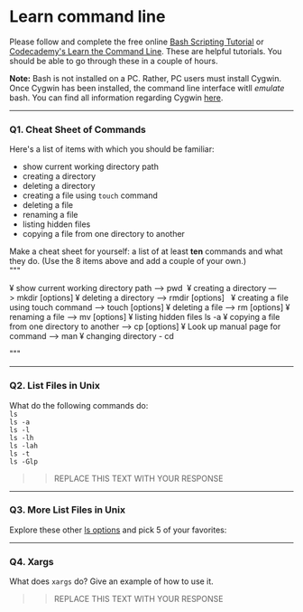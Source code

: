 # Learn command line

Please follow and complete the free online [Bash Scripting Tutorial](https://ryanstutorials.net/bash-scripting-tutorial/) or [Codecademy's Learn the Command Line](https://www.codecademy.com/learn/learn-the-command-line). These are helpful tutorials. You should be able to go through these in a couple of hours.

**Note:** Bash is not installed on a PC. Rather, PC users must install Cygwin. Once Cygwin has been installed, the command line interface witll _emulate_ bash. You can find all information regarding Cygwin [here](https://www.cygwin.com/).

---

### Q1.  Cheat Sheet of Commands  

Here's a list of items with which you should be familiar:  
* show current working directory path
* creating a directory
* deleting a directory
* creating a file using `touch` command
* deleting a file
* renaming a file
* listing hidden files
* copying a file from one directory to another

Make a cheat sheet for yourself: a list of at least **ten** commands and what they do.  (Use the 8 items above and add a couple of your own.)  
"""

¥	show current working directory path —> pwd 
¥	creating a directory —> mkdir [options] <Directory>
¥	deleting a directory —> rmdir [options] <Directory> 
¥	creating a file using touch command —> touch [options] <filename>
¥	deleting a file —> rm [options] <file>
¥	renaming a file —> mv [options] <source> <destination>
¥	listing hidden files ls -a
¥	copying a file from one directory to another —> cp [options] <source> <destination>
¥	Look up manual page for command —> man <command>
¥	changing directory - cd

"""





---

### Q2.  List Files in Unix   

What do the following commands do:  
`ls`  
`ls -a`  
`ls -l`  
`ls -lh`  
`ls -lah`  
`ls -t`  
`ls -Glp`  

> > REPLACE THIS TEXT WITH YOUR RESPONSE

---

### Q3.  More List Files in Unix  

Explore these other [ls options](http://www.techonthenet.com/unix/basic/ls.php) and pick 5 of your favorites:

---

### Q4.  Xargs   

What does `xargs` do? Give an example of how to use it.

> > REPLACE THIS TEXT WITH YOUR RESPONSE

 

